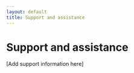 ```yaml
---
layout: default
title: Support and assistance
---
```


# Support and assistance

[Add support information here]
